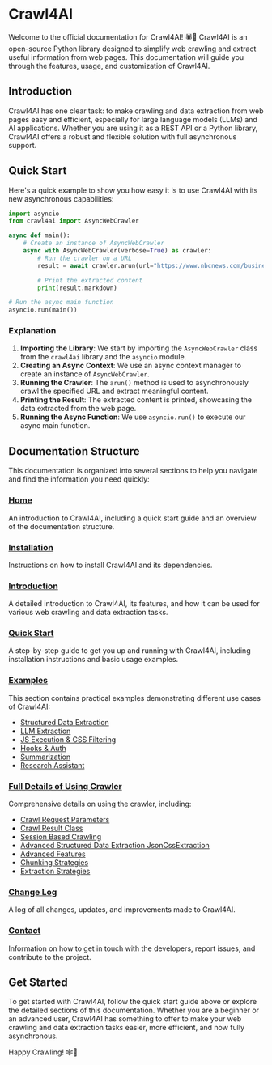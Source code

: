 # Crawl4AI

Welcome to the official documentation for Crawl4AI! 🕷️🤖 Crawl4AI is an open-source Python library designed to simplify web crawling and extract useful information from web pages. This documentation will guide you through the features, usage, and customization of Crawl4AI.

## Introduction

Crawl4AI has one clear task: to make crawling and data extraction from web pages easy and efficient, especially for large language models (LLMs) and AI applications. Whether you are using it as a REST API or a Python library, Crawl4AI offers a robust and flexible solution with full asynchronous support.

## Quick Start

Here's a quick example to show you how easy it is to use Crawl4AI with its new asynchronous capabilities:

```python
import asyncio
from crawl4ai import AsyncWebCrawler

async def main():
    # Create an instance of AsyncWebCrawler
    async with AsyncWebCrawler(verbose=True) as crawler:
        # Run the crawler on a URL
        result = await crawler.arun(url="https://www.nbcnews.com/business")

        # Print the extracted content
        print(result.markdown)

# Run the async main function
asyncio.run(main())
```

### Explanation

1. **Importing the Library**: We start by importing the `AsyncWebCrawler` class from the `crawl4ai` library and the `asyncio` module.
2. **Creating an Async Context**: We use an async context manager to create an instance of `AsyncWebCrawler`.
3. **Running the Crawler**: The `arun()` method is used to asynchronously crawl the specified URL and extract meaningful content.
4. **Printing the Result**: The extracted content is printed, showcasing the data extracted from the web page.
5. **Running the Async Function**: We use `asyncio.run()` to execute our async main function.

## Documentation Structure

This documentation is organized into several sections to help you navigate and find the information you need quickly:

### [Home](index.md)

An introduction to Crawl4AI, including a quick start guide and an overview of the documentation structure.

### [Installation](installation.md)

Instructions on how to install Crawl4AI and its dependencies.

### [Introduction](introduction.md)

A detailed introduction to Crawl4AI, its features, and how it can be used for various web crawling and data extraction tasks.

### [Quick Start](quickstart.md)

A step-by-step guide to get you up and running with Crawl4AI, including installation instructions and basic usage examples.

### [Examples](examples/index.md)

This section contains practical examples demonstrating different use cases of Crawl4AI:

- [Structured Data Extraction](examples/json_css_extraction.md)
- [LLM Extraction](examples/llm_extraction.md)
- [JS Execution & CSS Filtering](examples/js_execution_css_filtering.md)
- [Hooks & Auth](examples/hooks_auth.md)
- [Summarization](examples/summarization.md)
- [Research Assistant](examples/research_assistant.md)

### [Full Details of Using Crawler](full_details/crawl_request_parameters.md)

Comprehensive details on using the crawler, including:

- [Crawl Request Parameters](full_details/crawl_request_parameters.md)
- [Crawl Result Class](full_details/crawl_result_class.md)
- [Session Based Crawling](full_details/session_based_crawling.md)
- [Advanced Structured Data Extraction JsonCssExtraction](full_details/advanced_jsoncss_extraction.md)
- [Advanced Features](full_details/advanced_features.md)
- [Chunking Strategies](full_details/chunking_strategies.md)
- [Extraction Strategies](full_details/extraction_strategies.md)

### [Change Log](changelog.md)

A log of all changes, updates, and improvements made to Crawl4AI.

### [Contact](contact.md)

Information on how to get in touch with the developers, report issues, and contribute to the project.

## Get Started

To get started with Crawl4AI, follow the quick start guide above or explore the detailed sections of this documentation. Whether you are a beginner or an advanced user, Crawl4AI has something to offer to make your web crawling and data extraction tasks easier, more efficient, and now fully asynchronous.

Happy Crawling! 🕸️🚀